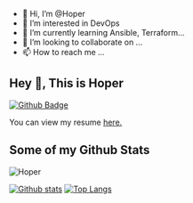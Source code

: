 - 👋 Hi, I’m @Hoper
- 👀 I’m interested in DevOps
- 🌱 I’m currently learning Ansible, Terraform...
- 💞️ I’m looking to collaborate on ...
- 📫 How to reach me ...
## Hey 👋, This is Hoper
[![Github Badge](https://img.shields.io/badge/-Hoper-grey?style=flat&logo=github&logoColor=white&link=https://github.com/Hoper/)](https://www.github.com/Hoper/) <p align='left'> You can view my resume <a href='https://www.linkedin.com/in/denis-plastinin/ ' target=_blank><u>here</u>.</a></p>
## Some of my Github Stats
<p align=left> <img src=https://komarev.com/ghpvc/?username=Hoper alt=Hoper /> </p>

[![Github stats](https://github-readme-stats.vercel.app/api?username=Hoper&show_icons=true&include_all_commits=true)](https://github.com/Hoper/github-readme-stats)
[![Top Langs](https://github-readme-stats.vercel.app/api/top-langs/?username=Hoper&layout=compact)](https://github.com/Hoper/github-readme-stats)



<!---
Hoper/Hoper is a ✨ special ✨ repository because its `README.md` (this file) appears on your GitHub profile.
You can click the Preview link to take a look at your changes.
--->
